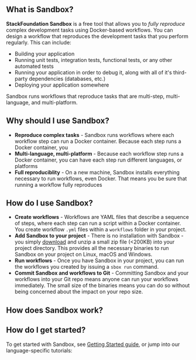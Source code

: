 ## What is Sandbox? [](#what)

**StackFoundation Sandbox** is a free tool that allows you to _fully reproduce_ complex development tasks using Docker-based workflows. You can design a workflow that reproduces the development tasks that you perform regularly. This can include:

*   Building your application
*   Running unit tests, integration tests, functional tests, or any other automated tests
*   Running your application in order to debug it, along with all of it's third-party dependencies (databases, etc.)
*   Deploying your application somewhere

Sandbox runs workflows that reproduce tasks that are multi-step, multi-language, and multi-platform.

## Why should I use Sandbox? [](#why)

* **Reproduce complex tasks** - Sandbox runs workflows where each workflow step can run a Docker container. Because each step runs a Docker container, you 
* **Multi-language, multi-platform** - Because each workflow step runs a Docker container, you can have each step run different languages, or platforms
* **Full reproduciblity** - On a new machine, Sandbox installs everything necessary to run workflows, even Docker. That means you be sure that running a workflow fully reproduces

## How do I use Sandbox? [](#use)

* **Create workflows** - Workflows are YAML files that describe a sequence of steps, where each step can run a script within a Docker container. You create workflow `.yml` files within a `workflows` folder in your project.
* **Add Sandbox to your project** - There is no installation with Sandbox - you simply [download](/downloads) and unzip a small zip file (&lt;200KB) into your project directory. This provides all the necessary binaries to run Sandbox on your project on Linux, macOS and Windows.
* **Run workflows** - Once you have Sandbox in your project, you can run the workflows you created by issuing a `sbox run` command.
* **Commit Sandbox and workflows to Git** - Committing Sandbox and your workflows into your Git repo means anyone can run your workflows immediately. The small size of the binaries means you can do so without being concerned about the impact on your repo size.

## How does Sandbox work? [](#how)


## How do I get started? [](#start)

To get started with Sandbox, see [Getting Started guide](/docs/getting-started), or jump into our language-specific tutorials:
